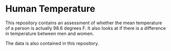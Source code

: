 # Human Temperature
This repository contains an assessment of whether the mean temperature of a person is actually 98.6 degrees F. It also looks at if there is a difference in temperature between men and women.

The data is also contained in this repository.
